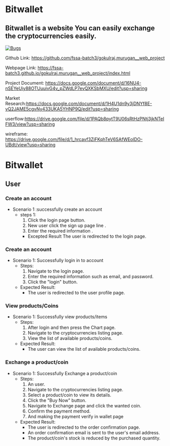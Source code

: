 # Bitwallet

## Bitwallet is a website You  can easily exchange the cryptocurrencies easily. 
[![Bugs](https://sonarcloud.io/api/project_badges/measure?project=fssa-batch3_gokulraj.murugan__web_project&metric=bugs)](https://sonarcloud.io/summary/new_code?id=fssa-batch3_gokulraj.murugan__web_project)

Github Link: https://github.com/fssa-batch3/gokulraj.murugan__web_project 
 
Webpage Link: https://fssa-batch3.github.io/gokulraj.murugan__web_project/index.html

Project Document: https://docs.google.com/document/d/16NU4-nSEYeUiy88OTUuuivG4v_pZWdLP7evQXKSbMXU/edit?usp=sharing

Market Research:https://docs.google.com/document/d/1H4U1dn9y3jDNYf8E-vQ2JAME5cgvNy433UKA5YHNP9Q/edit?usp=sharing


userflow:https://drive.google.com/file/d/1PAQb8pytT9U06sRtHzPNtj3jkNTeIFW3/view?usp=sharing 

wireframe: https://drive.google.com/file/d/1_hrcavf3ZiFKqhTeV6SAfWEolDO-UBdt/view?usp=sharing



# Bitwallet

## User


### Create an account
- Scenario 1 :successfully create an account
  - steps 1: 
      1. Click the login page button.
      2. New user click the sign up page line .
      3. Enter the required information .
     - Excepted Result
         The user is redirected to the login page.


### Create an account
- Scenario 1: Successfully login in to account
    - Steps:
        1. Navigate to the login page.
        2. Enter the required information such as email, and password.
        3. Click the "login" button.
    - Expected Result:
        - The user is redirected to the user profile page.

 ### View products/Coins
- Scenario 1: Successfully view products/items
    - Steps:
        1. After login and then press the Chart page.
        2. Navigate to the cryptocurrencies listing page.
        3. View the list of available products/coins.
    - Expected Result:
        - The user can view the list of available products/coins.

### Exchange a product/coin
- Scenario 1: Successfully Exchange a product/coin
    - Steps:
        1. An user.
        2. Navigate to the cryptocurrencies listing page.
        3. Select a product/coin to view its details.
        4. Click the "Buy Now" button.
        5. Navigate to Exchange page and click the wanted coin.
        5. Confirm the  payment method.
        6. And making the payment verify in wallet page
    - Expected Result:
        - The user is redirected to the order confirmation page.
        - An order confirmation email is sent to the user's email address.
        - The product/coin's stock is reduced by the purchased quantity.   


